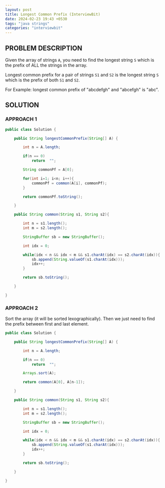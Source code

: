 ```yaml
---
layout: post
title: Longest Common Prefix (InterviewBit)
date: 2024-02-23 19:43 +0530
tags: "java strings"
categories: "interviewbit"
---
```


## PROBLEM DESCRIPTION

Given the array of strings `A`, you need to find the longest string `S` which is the prefix of ALL the strings in the array.

Longest common prefix for a pair of strings `S1` and `S2` is the longest string `S` which is the prefix of both `S1` and `S2`.

For Example: longest common prefix of "abcdefgh" and "abcefgh" is "abc".

## SOLUTION

### APPROACH 1

```java
public class Solution {

    public String longestCommonPrefix(String[] A) {

        int n = A.length;

        if(n == 0)
            return  "";

        String commonPf = A[0];

        for(int i=1; i<n; i++){
            commonPf = common(A[i], commonPf);
        }

        return commonPf.toString();

    }

    public String common(String s1, String s2){

        int n = s1.length();
        int m = s2.length();

        StringBuffer sb = new StringBuffer();

        int idx = 0;

        while(idx < n && idx < m && s1.charAt(idx) == s2.charAt(idx)){
            sb.append(String.valueOf(s1.charAt(idx)));
            idx++;
        }

        return sb.toString();

    }

}
```

### APPROACH 2

Sort the array (it will be sorted lexographically). Then we just need to find the prefix between first and last element.

```java
public class Solution {

    public String longestCommonPrefix(String[] A) {

        int n = A.length;

        if(n == 0)
            return  "";

        Arrays.sort(A);

        return common(A[0], A[n-1]);

    }

    public String common(String s1, String s2){

        int n = s1.length();
        int m = s2.length();

        StringBuffer sb = new StringBuffer();

        int idx = 0;

        while(idx < n && idx < m && s1.charAt(idx) == s2.charAt(idx)){
            sb.append(String.valueOf(s1.charAt(idx)));
            idx++;
        }

        return sb.toString();

    }

}
```
